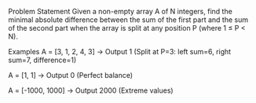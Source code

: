 Problem Statement
Given a non-empty array A of N integers, find the minimal absolute difference between the sum of the first part and the sum of the second part when the array is split at any position P (where 1 ≤ P < N).

Examples
A = [3, 1, 2, 4, 3] → Output 1 (Split at P=3: left sum=6, right sum=7, difference=1)

A = [1, 1] → Output 0 (Perfect balance)

A = [-1000, 1000] → Output 2000 (Extreme values)